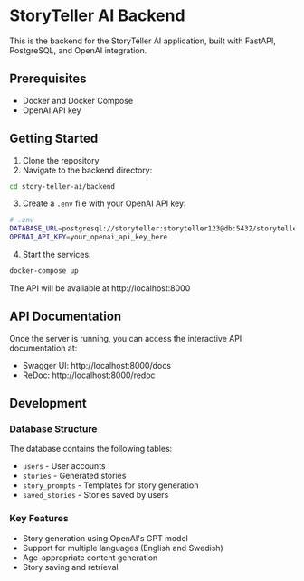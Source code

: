 # StoryTeller AI Backend

This is the backend for the StoryTeller AI application, built with FastAPI, PostgreSQL, and OpenAI integration.

## Prerequisites

- Docker and Docker Compose
- OpenAI API key

## Getting Started

1. Clone the repository
2. Navigate to the backend directory:

```bash
cd story-teller-ai/backend
```

3. Create a `.env` file with your OpenAI API key:

```bash
# .env
DATABASE_URL=postgresql://storyteller:storyteller123@db:5432/storyteller
OPENAI_API_KEY=your_openai_api_key_here
```

4. Start the services:

```bash
docker-compose up
```

The API will be available at http://localhost:8000

## API Documentation

Once the server is running, you can access the interactive API documentation at:

- Swagger UI: http://localhost:8000/docs
- ReDoc: http://localhost:8000/redoc

## Development

### Database Structure

The database contains the following tables:

- `users` - User accounts
- `stories` - Generated stories
- `story_prompts` - Templates for story generation
- `saved_stories` - Stories saved by users

### Key Features

- Story generation using OpenAI's GPT model
- Support for multiple languages (English and Swedish)
- Age-appropriate content generation
- Story saving and retrieval 
